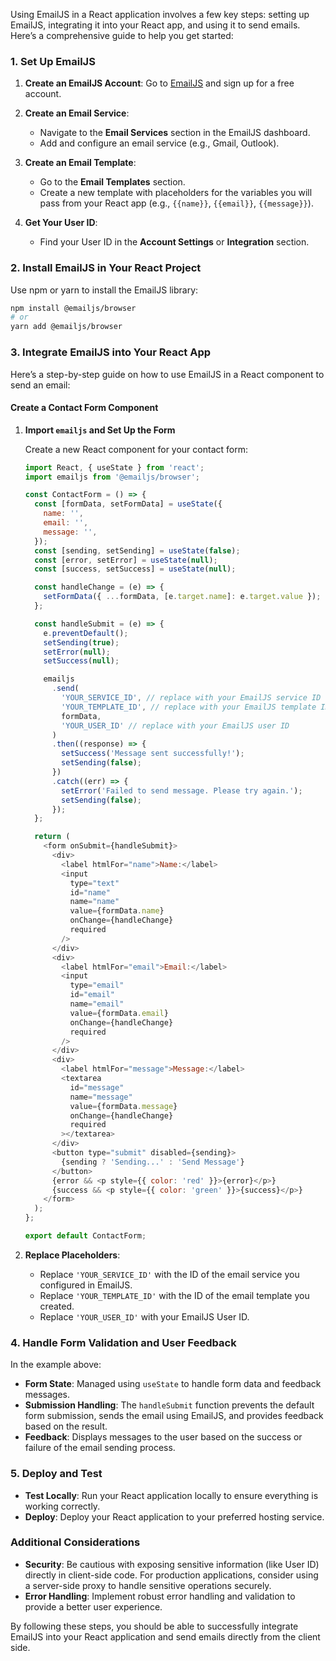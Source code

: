 Using EmailJS in a React application involves a few key steps: setting up EmailJS, integrating it into your React app, and using it to send emails. Here’s a comprehensive guide to help you get started:

### 1. **Set Up EmailJS**

1. **Create an EmailJS Account**: Go to [EmailJS](https://www.emailjs.com/) and sign up for a free account.

2. **Create an Email Service**:
   - Navigate to the **Email Services** section in the EmailJS dashboard.
   - Add and configure an email service (e.g., Gmail, Outlook).

3. **Create an Email Template**:
   - Go to the **Email Templates** section.
   - Create a new template with placeholders for the variables you will pass from your React app (e.g., `{{name}}`, `{{email}}`, `{{message}}`).

4. **Get Your User ID**:
   - Find your User ID in the **Account Settings** or **Integration** section.

### 2. **Install EmailJS in Your React Project**

Use npm or yarn to install the EmailJS library:

```bash
npm install @emailjs/browser
# or
yarn add @emailjs/browser
```

### 3. **Integrate EmailJS into Your React App**

Here’s a step-by-step guide on how to use EmailJS in a React component to send an email:

#### Create a Contact Form Component

1. **Import `emailjs` and Set Up the Form**

   Create a new React component for your contact form:

   ```javascript
   import React, { useState } from 'react';
   import emailjs from '@emailjs/browser';

   const ContactForm = () => {
     const [formData, setFormData] = useState({
       name: '',
       email: '',
       message: '',
     });
     const [sending, setSending] = useState(false);
     const [error, setError] = useState(null);
     const [success, setSuccess] = useState(null);

     const handleChange = (e) => {
       setFormData({ ...formData, [e.target.name]: e.target.value });
     };

     const handleSubmit = (e) => {
       e.preventDefault();
       setSending(true);
       setError(null);
       setSuccess(null);

       emailjs
         .send(
           'YOUR_SERVICE_ID', // replace with your EmailJS service ID
           'YOUR_TEMPLATE_ID', // replace with your EmailJS template ID
           formData,
           'YOUR_USER_ID' // replace with your EmailJS user ID
         )
         .then((response) => {
           setSuccess('Message sent successfully!');
           setSending(false);
         })
         .catch((err) => {
           setError('Failed to send message. Please try again.');
           setSending(false);
         });
     };

     return (
       <form onSubmit={handleSubmit}>
         <div>
           <label htmlFor="name">Name:</label>
           <input
             type="text"
             id="name"
             name="name"
             value={formData.name}
             onChange={handleChange}
             required
           />
         </div>
         <div>
           <label htmlFor="email">Email:</label>
           <input
             type="email"
             id="email"
             name="email"
             value={formData.email}
             onChange={handleChange}
             required
           />
         </div>
         <div>
           <label htmlFor="message">Message:</label>
           <textarea
             id="message"
             name="message"
             value={formData.message}
             onChange={handleChange}
             required
           ></textarea>
         </div>
         <button type="submit" disabled={sending}>
           {sending ? 'Sending...' : 'Send Message'}
         </button>
         {error && <p style={{ color: 'red' }}>{error}</p>}
         {success && <p style={{ color: 'green' }}>{success}</p>}
       </form>
     );
   };

   export default ContactForm;
   ```

2. **Replace Placeholders**:

   - Replace `'YOUR_SERVICE_ID'` with the ID of the email service you configured in EmailJS.
   - Replace `'YOUR_TEMPLATE_ID'` with the ID of the email template you created.
   - Replace `'YOUR_USER_ID'` with your EmailJS User ID.

### 4. **Handle Form Validation and User Feedback**

In the example above:

- **Form State**: Managed using `useState` to handle form data and feedback messages.
- **Submission Handling**: The `handleSubmit` function prevents the default form submission, sends the email using EmailJS, and provides feedback based on the result.
- **Feedback**: Displays messages to the user based on the success or failure of the email sending process.

### 5. **Deploy and Test**

- **Test Locally**: Run your React application locally to ensure everything is working correctly.
- **Deploy**: Deploy your React application to your preferred hosting service.

### Additional Considerations

- **Security**: Be cautious with exposing sensitive information (like User ID) directly in client-side code. For production applications, consider using a server-side proxy to handle sensitive operations securely.
- **Error Handling**: Implement robust error handling and validation to provide a better user experience.

By following these steps, you should be able to successfully integrate EmailJS into your React application and send emails directly from the client side.
